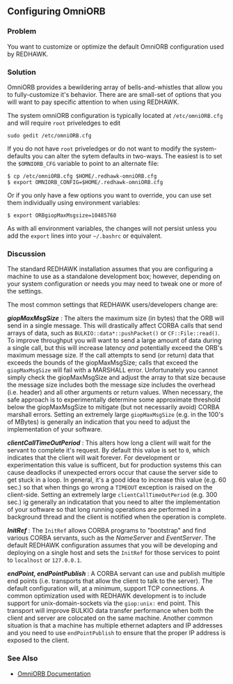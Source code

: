 Configuring OmniORB
-------------------

### Problem

You want to customize or optimize the default OmniORB configuration used
by REDHAWK.

### Solution

OmniORB provides a bewildering array of bells-and-whistles that allow
you to fully-customize it's behavior. There are are small-set of options
that you will want to pay specific attention to when using REDHAWK.

The system omniORB configuration is typically located at
`/etc/omniORB.cfg` and will require `root` priveledges to edit

    sudo gedit /etc/omniORB.cfg

If you do not have `root` priveledges or do not want to modify the
system-defaults you can alter the sytem defaults in two-ways. The
easiest is to set the `$OMNIORB_CFG` variable to point to an alternate
file:

    $ cp /etc/omniORB.cfg $HOME/.redhawk-omniORB.cfg
    $ export OMNIORB_CONFIG=$HOME/.redhawk-omniORB.cfg

Or if you only have a few options you want to override, you can use set
them individually using environment variables:

    $ export ORBgiopMaxMsgsize=10485760

As with all environment variables, the changes will not persist unless
you add the `export` lines into your `~/.bashrc` or equivalent.

### Discussion

The standard REDHAWK installation assumes that you are configuring a
machine to use as a standalone development box; however, depending on
your system configuration or needs you may need to tweak one or more of
the settings.

The most common settings that REDHAWK users/developers change are:

***giopMaxMsgSize*** : The alters the maximum size (in bytes) that the
ORB will send in a single message. This will drastically affect CORBA
calls that send arrays of data, such as `BULKIO::data*::pushPacket()` or
`CF::File::read()`. To improve throughput you will want to send a large
amount of data during a single call, but this will increase latency
*and* potentially exceed the ORB's maximum message size. If the call
attempts to send (or return) data that exceeds the bounds of the
giopMaxMsgSize; calls that exceed the `giopMaxMsgSize` will fail with a
MARSHALL error. Unfortunately you cannot simply check the giopMaxMsgSize
and adjust the array to that size because the message size includes both
the message size includes the overhead (i.e. header) and all other
arguments or return values. When necessary, the safe approach is to
experimentally determine some approximate threshold below the
giopMaxMsgSize to mitigate (but not necessarily avoid) CORBA marshall
errors. Setting an extremely large `giopMaxMsgSize` (e.g. in the 100's
of MBytes) is generally an indication that you need to adjust the
implementation of your software.

***clientCallTimeOutPeriod*** : This alters how long a client will wait
for the servant to complete it's request. By default this value is set
to `0`, which indicates that the client will wait forever. For
development or experimentation this value is sufficent, but for
production systems this can cause deadlocks if unexpected errors occur
that cause the server side to get stuck in a loop. In general, it's a
good idea to increase this value (e.g. 60 sec.) so that when things go
wrong a `TIMEOUT` exception is raised on the client-side. Setting an
extremely large `clientCallTimeOutPeriod` (e.g. 300 sec.) ig generally
an indicatation that you need to alter the implementation of your
software so that long running operations are performed in a background
thread and the client is notified when the operation is complete.

***InitRef*** : The `InitRef` allows CORBA programs to "bootstrap" and
find various CORBA servants, such as the *NameServer* and *EventServer*.
The default REDHAWK configuration assumes that you will be developing
and deploying on a single host and sets the `InitRef` for those services
to point to `localhost` or `127.0.0.1`.

***endPoint, endPointPublish*** : A CORBA servant can use and publish
multiple end points (i.e. transports that allow the client to talk to
the server). The default configuration will, at a minimum, support TCP
connections. A common optimization used with REDHAWK development is to
include support for unix-domain-sockets via the `giop:unix:` end point.
This transport will improve BULKIO data transfer performance when both
the client and server are colocated on the same machine. Another common
situation is that a machine has multiple ethernet adapters and IP
addresses and you need to use `endPointPublish` to ensure that the
proper IP address is exposed to the client.

### See Also

-   [OmniORB
    Documentation](http://omniorb.sourceforge.net/omni41/omniORB/)

